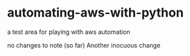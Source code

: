 # automating-aws-with-python
a test area for playing with aws automation

no changes to note (so far)
Another inocuous change

